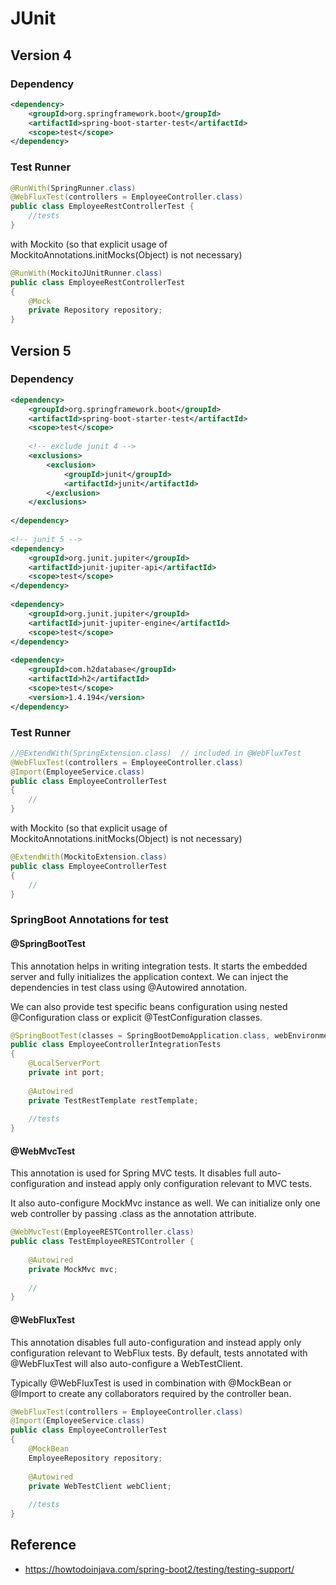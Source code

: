 # JUnit

## Version 4

### Dependency

```xml
<dependency>
    <groupId>org.springframework.boot</groupId>
    <artifactId>spring-boot-starter-test</artifactId>
    <scope>test</scope> 
</dependency>
```

### Test Runner

```java
@RunWith(SpringRunner.class)
@WebFluxTest(controllers = EmployeeController.class)
public class EmployeeRestControllerTest {
    //tests
}
```

with Mockito (so that explicit usage of MockitoAnnotations.initMocks(Object) is not necessary)

```java
@RunWith(MockitoJUnitRunner.class)
public class EmployeeRestControllerTest 
{
    @Mock
    private Repository repository;
}
```

## Version 5

### Dependency

```xml
<dependency>
    <groupId>org.springframework.boot</groupId>
    <artifactId>spring-boot-starter-test</artifactId>
    <scope>test</scope>
 
    <!-- exclude junit 4 -->
    <exclusions>
        <exclusion>
            <groupId>junit</groupId>
            <artifactId>junit</artifactId>
        </exclusion>
    </exclusions>
 
</dependency>
 
<!-- junit 5 -->
<dependency>
    <groupId>org.junit.jupiter</groupId>
    <artifactId>junit-jupiter-api</artifactId>
    <scope>test</scope>
</dependency>
 
<dependency>
    <groupId>org.junit.jupiter</groupId>
    <artifactId>junit-jupiter-engine</artifactId>
    <scope>test</scope>
</dependency>
 
<dependency>
    <groupId>com.h2database</groupId>
    <artifactId>h2</artifactId>
    <scope>test</scope>
    <version>1.4.194</version>
</dependency>
```

### Test Runner

```java
//@ExtendWith(SpringExtension.class)  // included in @WebFluxTest
@WebFluxTest(controllers = EmployeeController.class)
@Import(EmployeeService.class)
public class EmployeeControllerTest 
{
    //
}
```

with Mockito (so that explicit usage of MockitoAnnotations.initMocks(Object) is not necessary)

```java
@ExtendWith(MockitoExtension.class)
public class EmployeeControllerTest 
{
    //
}
```

### SpringBoot Annotations for test

#### @SpringBootTest

This annotation helps in writing integration tests. It starts the embedded server and fully initializes the application context. We can inject the dependencies in test class using @Autowired annotation.

We can also provide test specific beans configuration using nested @Configuration class or explicit @TestConfiguration classes.

```java
@SpringBootTest(classes = SpringBootDemoApplication.class, webEnvironment = WebEnvironment.RANDOM_PORT)
public class EmployeeControllerIntegrationTests 
{
    @LocalServerPort
    private int port;
 
    @Autowired
    private TestRestTemplate restTemplate;
 
    //tests
}
```

#### @WebMvcTest

This annotation is used for Spring MVC tests. It disables full auto-configuration and instead apply only configuration relevant to MVC tests.

It also auto-configure MockMvc instance as well. We can initialize only one web controller by passing .class as the annotation attribute.

```java
@WebMvcTest(EmployeeRESTController.class)
public class TestEmployeeRESTController {
  
    @Autowired
    private MockMvc mvc;
  
    //
}
```

#### @WebFluxTest

This annotation disables full auto-configuration and instead apply only configuration relevant to WebFlux tests. By default, tests annotated with @WebFluxTest will also auto-configure a WebTestClient.

Typically @WebFluxTest is used in combination with @MockBean or @Import to create any collaborators required by the controller bean.

```java
@WebFluxTest(controllers = EmployeeController.class)
@Import(EmployeeService.class)
public class EmployeeControllerTest 
{
    @MockBean
    EmployeeRepository repository;
 
    @Autowired
    private WebTestClient webClient;
 
    //tests
}
```

## Reference
- https://howtodoinjava.com/spring-boot2/testing/testing-support/